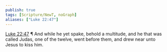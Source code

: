 ```yaml
---
publish: true
tags: [Scripture/NewT, noGraph]
aliases: ["Luke 22:47"]
---
```

[Luke 22:47](https://churchofjesuschrist.org/study/scriptures/nt/luke/22?lang=eng&id=p47#p47) ¶ And while he yet spake, behold a multitude, and he that was called Judas, one of the twelve, went before them, and drew near unto Jesus to kiss him.
